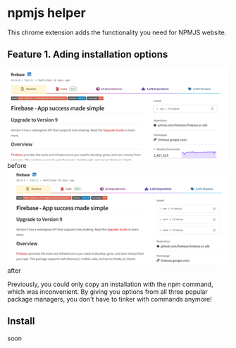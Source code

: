 # npmjs helper
This chrome extension adds the functionality you need for NPMJS website.

## Feature 1. Ading installation options
![Alt text](docs/bef.png)
before
![Alt text](docs/aft.png)
after

Previously, you could only copy an installation with the npm command, which was inconvenient.
By giving you options from all three popular package managers, you don't have to tinker with commands anymore!

## Install
soon